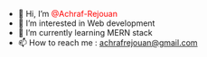 - 👋 Hi, I’m <span style="color:red;">@Achraf-Rejouan</span>
- 👀 I’m interested in Web development
- 🌱 I’m currently learning MERN stack
- 📫 How to reach me : achrafrejouan@gmail.com

<!---
Achraf-Rejouan/Achraf-Rejouan is a ✨ special ✨ repository because its `README.md` (this file) appears on your GitHub profile.
You can click the Preview link to take a look at your changes.
--->
